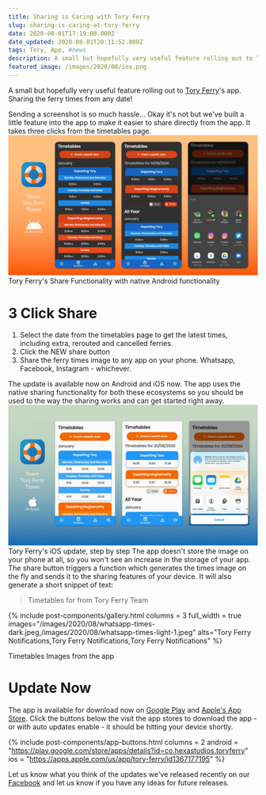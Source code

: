 ```yaml
---
title: Sharing is Caring with Tory Ferry
slug: sharing-is-caring-at-tory-ferry
date: 2020-08-01T17:19:08.000Z
date_updated: 2020-08-01T20:11:52.000Z
tags: Tory, App, #news
description: A small but hopefully very useful feature rolling out to Tory Ferry's app. Sharing the ferry times from any date!
featured_image: /images/2020/08/ios.png
---
```


A small but hopefully very useful feature rolling out to [Tory Ferry](https://toryferry.com)'s app. Sharing the ferry times from any date!

Sending a screenshot is so much hassle... Okay it's not but we've built a little feature into the app to make it easier to share directly from the app. It takes three clicks from the timetables page.
![](/images/2020/08/android.png)Tory Ferry's Share Functionality with native Android functionality
# 3 Click Share

1. Select the date from the timetables page to get the latest times, including extra, rerouted and cancelled ferries.
2. Click the NEW share button
3. Share the ferry times image to any app on your phone. Whatsapp, Facebook, Instagram - whichever.

The update is available now on Android and iOS now. The app uses the native sharing functionality for both these ecosystems so you should be used to the way the sharing works and can get started right away.
![](/images/2020/08/ios-1.png)Tory Ferry's iOS update, step by step
The app doesn't store the image on your phone at all, so you won't see an increase in the storage of your app. The share button triggers a function which generates the times image on the fly and sends it to the sharing features of your device. It will also generate a short snippet of text: 

> Timetables for <The Date> from Tory Ferry Team

{% include post-components/gallery.html
	columns = 3
	full_width = true
	images="/images/2020/08/whatsapp-times-dark.jpeg,/images/2020/08/whatsapp-times-light-1.jpeg"
	alts="Tory Ferry Notifications,Tory Ferry Notifications,Tory Ferry Notifications"
%}

Timetables Images from the app
# Update Now

The app is available for download now on [Google Play](https://play.google.com/store/apps/details?id=co.hexastudios.toryferry) and [Apple's App Store](https://apps.apple.com/us/app/tory-ferry/id1367177195). Click the buttons below the visit the app stores to download the app - or with auto updates enable - it should be hitting your device shortly.

{% include post-components/app-buttons.html
	columns = 2
	android = "https://play.google.com/store/apps/details?id=co.hexastudios.toryferry"
	ios = "https://apps.apple.com/us/app/tory-ferry/id1367177195"
%}

Let us know what you think of the updates we've released recently on our [Facebook](https://www.facebook.com/hexastudiosco) and let us know if you have any ideas for future releases.
